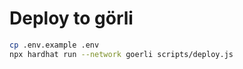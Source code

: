 # Deploy to görli

```bash
cp .env.example .env
npx hardhat run --network goerli scripts/deploy.js
```

